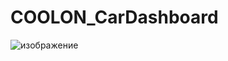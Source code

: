 # COOLON_CarDashboard
![изображение](https://user-images.githubusercontent.com/61826839/179464156-89e0a722-044f-4172-80eb-4be7ce832a07.png)
